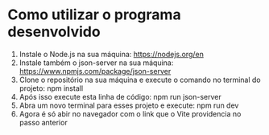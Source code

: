 # Como utilizar o programa desenvolvido

1. Instale o Node.js na sua máquina: https://nodejs.org/en
2. Instale também o json-server na sua máquina: https://www.npmjs.com/package/json-server
3. Clone o repositório na sua máquina e execute o comando no terminal do projeto: npm install
4. Após isso execute esta linha de código: npm run json-server
5. Abra um novo terminal para esses projeto e execute: npm run dev
6. Agora é só abir no navegador com o link que o Vite providencia no passo anterior
